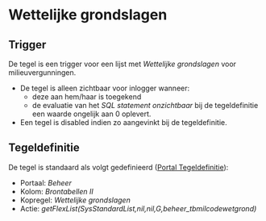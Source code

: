 # Wettelijke grondslagen

## Trigger

De tegel is een trigger voor een lijst met *Wettelijke grondslagen* voor milieuvergunningen.

- De tegel is alleen zichtbaar voor inlogger wanneer:
  - deze aan hem/haar is toegekend
  - de evaluatie van het *SQL statement onzichtbaar* bij de tegeldefinitie een waarde ongelijk aan 0 oplevert.
- Een tegel is disabled indien zo aangevinkt bij de tegeldefinitie.

## Tegeldefinitie

De tegel is standaard als volgt gedefinieerd ([Portal Tegeldefinitie](/docs/instellen_inrichten/portaldefinitie/portal_tegel.md)):

- Portaal: *Beheer*
- Kolom: *Brontabellen II*
- Kopregel: *Wettelijke grondslagen*
- Actie: *getFlexList(SysStandardList,nil,nil,G,beheer_tbmilcodewetgrond)*
